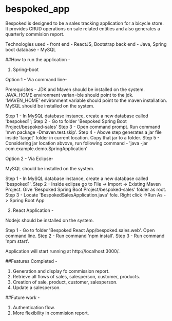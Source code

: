 # bespoked_app

Bespoked is designed to be a sales tracking application for a bicycle store. It provides CRUD operations on sale related entities and also
generates a quarterly commision report.

Technologies used -
front end - ReactJS, Bootstrap
back end - Java, Spring boot
database - MySQL

##How to run the application -

1. Spring-boot

Option 1 - Via command line-

Prerequisites - JDK and Maven should be installed on the system. JAVA_HOME environment varian=ble should point to the jdk. 
'MAVEN_HOME' environment variable should point to the maven installation.
MySQL should be installed on the system.

Step 1 - In MySQL database instance, create a new database called 'bespoked1';
Step 2 - Go to folder  'Bespoked Spring Boot Project/bespoked-sales'
Step 3 - Open command prompt. Run command 'mvn package -Dmaven.test.skip'.
Step 4 - Above step generates a jar file inside 'target' folder in current location. Copy that jar to a folder.
Step 5 - Considering jar location abvove, run following command - 'java -jar <jar file path> com.example.demo.SpringApplication'

Option 2 - Via Eclipse-

MySQL should be installed on the system.

Step 1 - In MySQL database instance, create a new database called 'bespoked1'.
Step 2 - Inside eclipse go to File -> Import -> Existing Maven Project. Give 'Bespoked Spring Boot Project/bespoked-sales' folder as root.
Step 3 - Locate 'BespokedSalesApplication.java' fole. Right click ->Run As -> Spring Boot App

2. React Application -

Nodejs should be installed on the system.

Step 1 - Go to folder 'Bespoked React App/bespoked.sales.web'. Open command line.
Step 2 - Run command 'npm install'.
Step 3 - Run command 'npm start'.

Application will start running at http://localhost:3000/.

##Features Completed - 
1. Generation and display fo commission report.
2. Retrieve all flows of sales, salesperson, customer, products.
3. Creation of sale, product, customer, salesperson.
4. Update a salesperson.

##Future work -
1. Authentication flow.
2. More flexibility in commision report.

